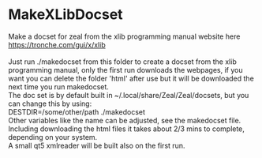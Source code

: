 # MakeXLibDocset
Make a docset for zeal from the xlib programming manual website here https://tronche.com/gui/x/xlib<br>
<br>
Just run ./makedocset from this folder to create a docset from the xlib programming manual, only the first run downloads the webpages, if you want you can delete the folder 'html' after use but it will be downloaded the next time you run makedocset.<br>
The doc set is by default built in ~/.local/share/Zeal/Zeal/docsets, but you can change this by using:<br>
DESTDIR=/some/other/path ./makedocset<br>
Other variables like the name can be adjusted, see the makedocset file.<br>
Including downloading the html files it takes about 2/3 mins to complete, depending on your system.
<br>
A small qt5 xmlreader will be built also on the first run.